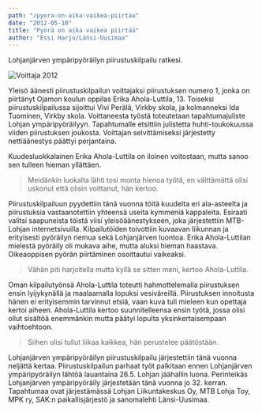 ```yaml
---
path: "/pyora-on-aika-vaikea-piirtaa"
date: "2012-05-10"
title: "Pyörä on aika vaikea piirtää"
author: "Essi Harju/Länsi-Uusimaa"
---
```

Lohjanjärven ympäripyöräilyn piirustuskilpailu ratkesi.

![Voittaja 2012](/img/piirustuskilpailu-2012.jpg)

Yleisö äänesti piirustuskilpailun voittajaksi piirustuksen numero 1, jonka on piirtänyt Ojamon koulun oppilas Erika Ahola-Luttila, 13. Toiseksi piirustuskilpailussa sijoittui Vivi Perälä, Virkby skola, ja kolmanneksi Ida Tuominen, Virkby skola. Voittaneesta työstä toteutetaan tapahtumajuliste Lohjan ympäripyöräilyyn. Tapahtumalle etsittiin julistetta huhti-toukokuussa viiden piirustuksen joukosta. Voittajan selvittämiseksi järjestetty nettiäänestys päättyi perjantaina.

Kuudesluokkalainen Erika Ahola-Luttila on iloinen voitostaan, mutta sanoo sen tulleen hieman yllättäen. 

> Meidänkin luokalta lähti tosi monta hienoa työtä, en välttämättä olisi uskonut että olisin voittanut, hän kertoo.

Piirustuskilpailuun pyydettiin tänä vuonna töitä kuudelta eri ala-asteelta ja piirustuksia vastaanotettiin yhteensä useita kymmeniä kappaleita. Esiraati valitsi saapuneista töistä viisi yleisöäänestykseen, joka järjestettiin MTB-Lohjan internetsivuilla. Kilpailutöiden toivottiin kuvaavan liikunnan ja erityisesti pyöräilyn riemua sekä Lohjanjärven luontoa. Erika Ahola-Luttilan mielestä pyöräily oli mukava aihe, mutta aluksi hieman haastava. Oikeaoppisen pyörän piirtäminen osoittautui vaikeaksi.

> Vähän piti harjoitella mutta kyllä se sitten meni, kertoo Ahola-Luttila.

Oman kilpailutyönsä Ahola-Luttila toteutti hahmottelemalla piirustuksen ensin lyijykynällä ja maalaamalla lopuksi vesiväreillä. Piirustuksen innoitusta hänen ei erityisemmin tarvinnut etsiä, vaan kuva tuli mieleen kun opettaja kertoi aiheen. Ahola-Luttila kertoo suunnitelleensa ensin työtä, jossa olisi ollut sisältöä enemmänkin mutta päätyi lopulta yksinkertaisempaan vaihtoehtoon.

> Siihen olisi tullut liikaa kaikkea, hän perustelee päätöstään.

Lohjanjärven ympäripyöräilyn piirustuskilpailu järjestettiin tänä vuonna neljättä kertaa. Piirustuskilpailun parhaat työt palkitaan ennen Lohjanjärven ympäripyöräilyn lähtöä lauantaina 26.5. Lohjan jäähallin luona. Perinteikäs Lohjanjärven ympäripyöräily järjestetään tänä vuonna jo 32. kerran. Tapahtumaa ovat järjestämässä Lohjan Liikuntakeskus Oy, MTB Lohja Toy, MPK ry, SAK:n paikallisjärjestö ja sanomalehti Länsi-Uusimaa.